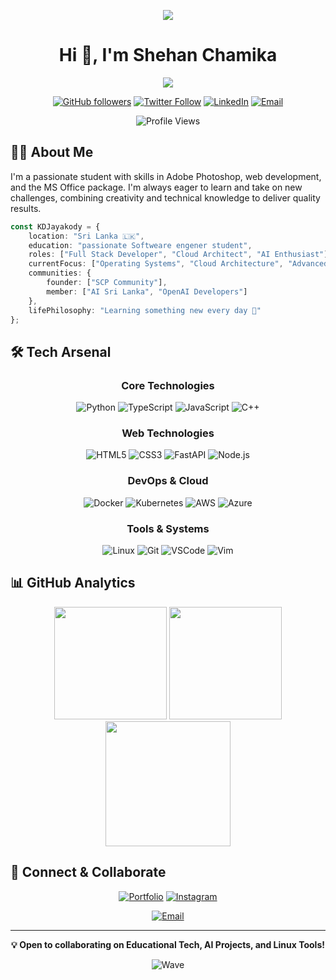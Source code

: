 <p align="center">
  <img src="https://github.com/thompsonemerson/thompsonemerson/raw/master/cover-thompson.png" />
</p>
<h1 align="center">Hi 👋, I'm Shehan Chamika</h1>
<p align="center">
  <a href="https://github.com/DenverCoder1/readme-typing-svg"><img src="https://readme-typing-svg.herokuapp.com?lines=Computer+System+and+Network+Engineer;Arduino+Project+Developer;%20AI%20|%20ML%20Enthusiast;Always%20learning%20new%20things;Exploring%20the%20Boundless%20World%20of%20Technology&center=true&width=500&height=50"></a>
  

<div align="center">

  [![GitHub followers](https://img.shields.io/github/followers/kdjayakody?label=Follow&style=social)](https://github.com/kdjayakody)
  [![Twitter Follow](https://img.shields.io/twitter/follow/kdjayakody?style=social)](https://twitter.com/kdjayakody)
  [![LinkedIn](https://img.shields.io/badge/-LinkedIn-0077B5?style=flat&logo=linkedin&logoColor=white)](https://www.linkedin.com/in/kdjayakody/)
  [![Email](https://img.shields.io/badge/-Email-D14836?style=flat&logo=gmail&logoColor=white)](mailto:kdj@kdj.lk)
  
  <img src="https://komarev.com/ghpvc/?username=kdjayakody&color=3ABFEF&style=flat-square&label=Profile+Views" alt="Profile Views" />
</div>

## 👨‍💻 About Me
I'm a passionate student with skills in Adobe Photoshop, web development, and the MS Office package. I'm always eager to learn and take on new challenges, combining creativity and technical knowledge to deliver quality results.
```typescript
const KDJayakody = {
    location: "Sri Lanka 🇱🇰",
    education: "passionate Softweare engener student",
    roles: ["Full Stack Developer", "Cloud Architect", "AI Enthusiast"],
    currentFocus: ["Operating Systems", "Cloud Architecture", "Advanced System Design"],
    communities: {
        founder: ["SCP Community"],
        member: ["AI Sri Lanka", "OpenAI Developers"]
    },
    lifePhilosophy: "Learning something new every day 🚀"
};
```

## 🛠️ Tech Arsenal

<div align="center">

### Core Technologies
![Python](https://img.shields.io/badge/Python-3776AB?style=for-the-badge&logo=python&logoColor=white)
![TypeScript](https://img.shields.io/badge/TypeScript-007ACC?style=for-the-badge&logo=typescript&logoColor=white)
![JavaScript](https://img.shields.io/badge/JavaScript-F7DF1E?style=for-the-badge&logo=javascript&logoColor=black)
![C++](https://img.shields.io/badge/C++-00599C?style=for-the-badge&logo=cplusplus&logoColor=white)

### Web Technologies
![HTML5](https://img.shields.io/badge/HTML5-E34F26?style=for-the-badge&logo=html5&logoColor=white)
![CSS3](https://img.shields.io/badge/CSS3-1572B6?style=for-the-badge&logo=css3&logoColor=white)
![FastAPI](https://img.shields.io/badge/FastAPI-009688?style=for-the-badge&logo=fastapi&logoColor=white)
![Node.js](https://img.shields.io/badge/Node.js-339933?style=for-the-badge&logo=nodedotjs&logoColor=white)

### DevOps & Cloud
![Docker](https://img.shields.io/badge/Docker-2496ED?style=for-the-badge&logo=docker&logoColor=white)
![Kubernetes](https://img.shields.io/badge/Kubernetes-326CE5?style=for-the-badge&logo=kubernetes&logoColor=white)
![AWS](https://img.shields.io/badge/AWS-FF9900?style=for-the-badge&logo=amazonaws&logoColor=white)
![Azure](https://img.shields.io/badge/Azure-0078D4?style=for-the-badge&logo=microsoftazure&logoColor=white)

### Tools & Systems
![Linux](https://img.shields.io/badge/Linux-FCC624?style=for-the-badge&logo=linux&logoColor=black)
![Git](https://img.shields.io/badge/Git-F05032?style=for-the-badge&logo=git&logoColor=white)
![VSCode](https://img.shields.io/badge/VSCode-007ACC?style=for-the-badge&logo=visualstudiocode&logoColor=white)
![Vim](https://img.shields.io/badge/Vim-019733?style=for-the-badge&logo=vim&logoColor=white)

</div>

## 📊 GitHub Analytics

<div align="center">
  <img src="https://github-readme-stats.vercel.app/api?username=kdjayakody&show_icons=true&theme=tokyonight&hide_border=true&bg_color=1A1B27&title_color=3ABFEF&icon_color=3ABFEF" height="180" />
  <img src="https://github-readme-stats.vercel.app/api/top-langs/?username=kdjayakody&layout=compact&theme=tokyonight&hide_border=true&bg_color=1A1B27&title_color=3ABFEF&icon_color=3ABFEF" height="180" />
</div>

<div align="center">
  <img src="https://github-readme-streak-stats.herokuapp.com/?user=kdjayakody&theme=tokyonight&hide_border=true&background=1A1B27&stroke=3ABFEF&ring=3ABFEF&fire=FF9900" height="200" />
</div>

## 🤝 Connect & Collaborate

<div align="center">

[![Portfolio](https://img.shields.io/badge/Portfolio-12100E?style=for-the-badge&logo=google-chrome&logoColor=white)](https://scpapp.pro)
[![Instagram](https://img.shields.io/badge/Instagram-E4405F?style=for-the-badge&logo=instagram&logoColor=white)](https://www.instagram.com/shehanscp?igsh=MThqejkzaDV3MTd5Zg==)

[![Email](https://img.shields.io/badge/Email-D14836?style=for-the-badge&logo=gmail&logoColor=white)](mailto:chamikascp@gmail.com)


</div>

---

<div align="center">
  
  **💡 Open to collaborating on Educational Tech, AI Projects, and Linux Tools!**
  
  ![Wave](https://raw.githubusercontent.com/mayhemantt/mayhemantt/Update/svg/Bottom.svg)
</div>
